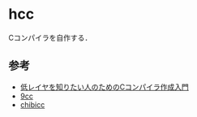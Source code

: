 # hcc
Cコンパイラを自作する．
## 参考
- [低レイヤを知りたい人のためのCコンパイラ作成入門](https://www.sigbus.info/compilerbook)
- [9cc](https://github.com/rui314/9cc)
- [chibicc](https://github.com/rui314/chibicc/blob/main/chibicc.h)
